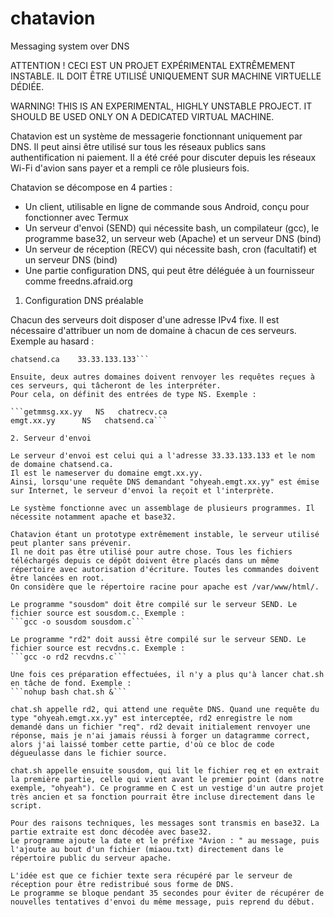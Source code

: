 # chatavion
Messaging system over DNS

ATTENTION ! CECI EST UN PROJET EXPÉRIMENTAL EXTRÊMEMENT INSTABLE. IL DOIT ÊTRE UTILISÉ UNIQUEMENT SUR MACHINE VIRTUELLE DÉDIÉE.

WARNING! THIS IS AN EXPERIMENTAL, HIGHLY UNSTABLE PROJECT. IT SHOULD BE USED ONLY ON A DEDICATED VIRTUAL MACHINE.

Chatavion est un système de messagerie fonctionnant uniquement par DNS. 
Il peut ainsi être utilisé sur tous les réseaux publics sans authentification ni paiement.
Il a été créé pour discuter depuis les réseaux Wi-Fi d'avion sans payer et a rempli ce rôle plusieurs fois.

Chatavion se décompose en 4 parties : 
 - Un client, utilisable en ligne de commande sous Android, conçu pour fonctionner avec Termux
 - Un serveur d'envoi (SEND) qui nécessite bash, un compilateur (gcc), le programme base32, un serveur web (Apache) et un serveur DNS (bind)
 - Un serveur de réception (RECV) qui nécessite bash, cron (facultatif) et un serveur DNS (bind)
 - Une partie configuration DNS, qui peut être déléguée à un fournisseur comme freedns.afraid.org 
 
1. Configuration DNS préalable

Chacun des serveurs doit disposer d'une adresse IPv4 fixe. Il est nécessaire d'attribuer un nom de domaine à chacun de ces serveurs. Exemple au hasard :

```chatrecv.ca    66.66.166.166
chatsend.ca    33.33.133.133```

Ensuite, deux autres domaines doivent renvoyer les requêtes reçues à ces serveurs, qui tâcheront de les interpréter. 
Pour cela, on définit des entrées de type NS. Exemple :

```getmmsg.xx.yy   NS   chatrecv.ca
emgt.xx.yy      NS   chatsend.ca```

2. Serveur d'envoi

Le serveur d'envoi est celui qui a l'adresse 33.33.133.133 et le nom de domaine chatsend.ca. 
Il est le nameserver du domaine emgt.xx.yy. 
Ainsi, lorsqu'une requête DNS demandant "ohyeah.emgt.xx.yy" est émise sur Internet, le serveur d'envoi la reçoit et l'interprète. 

Le système fonctionne avec un assemblage de plusieurs programmes. Il nécessite notamment apache et base32.

Chatavion étant un prototype extrêmement instable, le serveur utilisé peut planter sans prévenir. 
Il ne doit pas être utilisé pour autre chose. Tous les fichiers téléchargés depuis ce dépôt doivent être placés dans un même répertoire avec autorisation d'écriture. Toutes les commandes doivent être lancées en root.
On considère que le répertoire racine pour apache est /var/www/html/.

Le programme "sousdom" doit être compilé sur le serveur SEND. Le fichier source est sousdom.c. Exemple :
```gcc -o sousdom sousdom.c```

Le programme "rd2" doit aussi être compilé sur le serveur SEND. Le fichier source est recvdns.c. Exemple :
```gcc -o rd2 recvdns.c```

Une fois ces préparation effectuées, il n'y a plus qu'à lancer chat.sh en tâche de fond. Exemple :
```nohup bash chat.sh &```

chat.sh appelle rd2, qui attend une requête DNS. Quand une requête du type "ohyeah.emgt.xx.yy" est interceptée, rd2 enregistre le nom demandé dans un fichier "req". rd2 devait initialement renvoyer une réponse, mais je n'ai jamais réussi à forger un datagramme correct, alors j'ai laissé tomber cette partie, d'où ce bloc de code dégueulasse dans le fichier source.

chat.sh appelle ensuite sousdom, qui lit le fichier req et en extrait la première partie, celle qui vient avant le premier point (dans notre exemple, "ohyeah"). Ce programme en C est un vestige d'un autre projet très ancien et sa fonction pourrait être incluse directement dans le script. 

Pour des raisons techniques, les messages sont transmis en base32. La partie extraite est donc décodée avec base32.
Le programme ajoute la date et le préfixe "Avion : " au message, puis l'ajoute au bout d'un fichier (miaou.txt) directement dans le répertoire public du serveur apache.

L'idée est que ce fichier texte sera récupéré par le serveur de réception pour être redistribué sous forme de DNS.
Le programme se bloque pendant 35 secondes pour éviter de récupérer de nouvelles tentatives d'envoi du même message, puis reprend du début.
